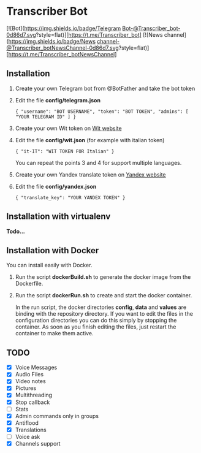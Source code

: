 # Transcriber Bot

[![Bot](https://img.shields.io/badge/Telegram Bot-@Transcriber_bot-0d86d7.svg?style=flat)][https://t.me/Transcriber_bot]  [![News channel](https://img.shields.io/badge/News channel-@Transcriber_botNewsChannel-0d86d7.svg?style=flat)][https://t.me/Transcriber_botNewsChannel]

## Installation

1. Create your own Telegram bot from @BotFather and take the bot token

2. Edit the file **config/telegram.json**

   `{
   	  "username": "BOT USERNAME",
   	  "token": "BOT TOKEN",
   	  "admins": [ "YOUR TELEGRAM ID" ]
   }`

3. Create your own Wit token on [Wit website](https://wit.ai/docs/quickstart)

4. Edit the file **config/wit.json** (for example with italian token)

   `{
   	"it-IT": "WIT TOKEN FOR Italian"
   }`

   You can repeat the points 3 and 4 for support multiple languages.

5. Create your own Yandex translate token on [Yandex website](https://tech.yandex.com/translate/)

6. Edit the file **config/yandex.json** 

   `{
   	"translate_key": "YOUR YANDEX TOKEN"
   }`

## Installation with virtualenv

**Todo...**

## Installation with Docker

You can install easily with Docker.

1. Run the script **dockerBuild.sh** to generate the docker image from the Dockerfile.

2. Run the script **dockerRun.sh** to create and start the docker container.

   In the run script, the docker directories **config**, **data** and **values** are binding with the repository directory. 
   If you want to edit the files in the configuration directories you can do this simply by stopping the container.
   As soon as you finish editing the files, just restart the container  to make them active.

## TODO

- [x] Voice Messages
- [x] Audio Files
- [x] Video notes
- [x] Pictures
- [x] Multithreading
- [x] Stop callback
- [ ] Stats
- [x] Admin commands only in groups
- [x] Antiflood
- [x] Translations
- [ ] Voice ask
- [x] Channels support
